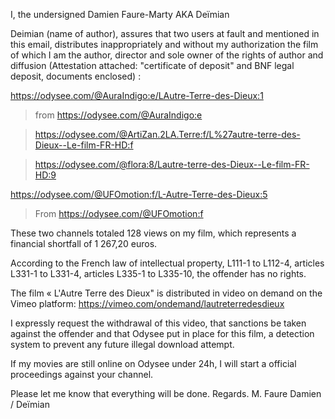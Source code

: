 I, the undersigned Damien Faure-Marty AKA Deïmian

Deimian (name of author), assures that two users at fault and mentioned in this email, distributes inappropriately and without my authorization the film of which I am the author, director and sole owner of the rights of author and diffusion (Attestation attached: "certificate of deposit" and BNF legal deposit, documents enclosed) :

https://odysee.com/@AuraIndigo:e/LAutre-Terre-des-Dieux:1
> from https://odysee.com/@AuraIndigo:e

> https://odysee.com/@ArtiZan.2LA.Terre:f/L%27autre-terre-des-Dieux--Le-film-FR-HD:f

> https://odysee.com/@flora:8/Lautre-terre-des-Dieux--Le-film-FR-HD:9​​

https://odysee.com/@UFOmotion:f/L-Autre-Terre-des-Dieux:5
> From https://odysee.com/@UFOmotion:f

These two channels totaled 128 views on my film, which represents a financial shortfall of 1 267,20 euros.

According to the French law of intellectual property, L111-1 to L112-4, articles L331-1 to L331-4, articles L335-1 to L335-10, the offender has no rights.

The film « L'Autre Terre des Dieux" is distributed in video on demand on the Vimeo platform:
https://vimeo.com/ondemand/lautreterredesdieux


I expressly request the withdrawal of this video, that sanctions be taken against the offender and that Odysee put in place for this film, a detection system to prevent any future illegal download attempt.

If my movies are still online on Odysee under 24h, I will start a official proceedings against your channel.

Please let me know that everything will be done.
Regards.
M. Faure Damien / Deïmian 
